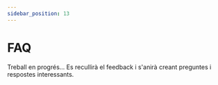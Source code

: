 ```yaml
---
sidebar_position: 13
---
```


# FAQ

Treball en progrés... Es recullirà el feedback i s'anirà creant preguntes i respostes interessants.